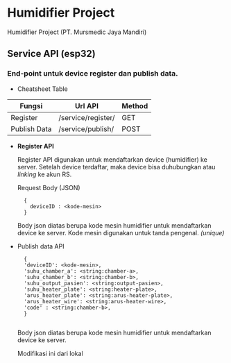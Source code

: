 # Humidifier Project
Humidifier Project (PT. Mursmedic Jaya Mandiri)

## Service API (esp32)
### End-point untuk device register dan publish data.
* Cheatsheet Table

Fungsi        | Url API            | Method
------------- | -------------      | -------------
Register      | /service/register/ | GET
Publish Data  | /service/publish/  | POST

* __Register API__
  
  Register API digunakan untuk mendaftarkan device (humidifier) ke server.
  Setelah device terdaftar, maka device bisa duhubungkan atau _linking_ ke akun RS.
  
  Request Body (JSON)
  
  ```
    {
      deviceID : <kode-mesin>
    }
  ```
  Body json diatas berupa kode mesin humidifier untuk mendaftarkan device ke server.
  Kode mesin digunakan untuk tanda pengenal. _(unique)_
  

* Publish data API
  ```
    {
    'deviceID': <kode-mesin>,
    'suhu_chamber_a': <string:chamber-a>,
    'suhu_chamber_b': <string:chamber-b>,
    'suhu_output_pasien': <string:output-pasien>,
    'suhu_heater_plate': <string:heater-plate>,
    'arus_heater_plate': <string:arus-heater-plate>,
    'arus_heater_wire': <string:arus-heater-wire>,
    'code' : <string:chamber-b>,
    }
 
  ```
  Body json diatas berupa kode mesin humidifier untuk mendaftarkan device ke server.

	Modifikasi ini dari lokal
